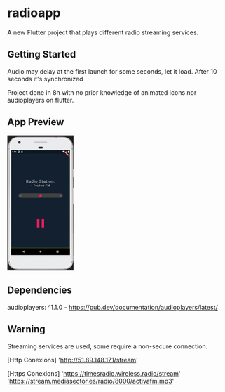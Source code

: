 # radioapp

A new Flutter project that plays different radio streaming services.

## Getting Started

Audio may delay at the first launch for some seconds, let it load. After 10 seconds it's synchronized

Project done in 8h with no prior knowledge of animated icons nor audioplayers on flutter. 

## App Preview

<img src="https://github.com/DCE00/radioapp/blob/master/assets/AppPreview.PNG?raw=true" width=30% height=30%>


## Dependencies

audioplayers: ^1.1.0 - https://pub.dev/documentation/audioplayers/latest/ 

## Warning

Streaming services are used, some require a non-secure connection. 

[Http Conexions]
'http://51.89.148.171/stream'

[Https Conexions]
'https://timesradio.wireless.radio/stream'
'https://stream.mediasector.es/radio/8000/activafm.mp3'
